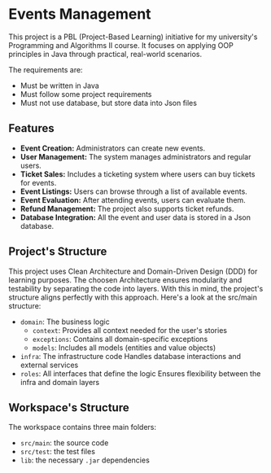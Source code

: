 # Events Management

This project is a PBL (Project-Based Learning) initiative for my university's Programming and Algorithms II course. 
It focuses on applying OOP principles in Java through practical, real-world scenarios.

The requirements are:
- Must be written in Java
- Must follow some project requirements
- Must not use database, but store data into Json files

## Features

- **Event Creation:** Administrators can create new events. 
- **User Management:** The system manages administrators and regular users.
- **Ticket Sales:** Includes a ticketing system where users can buy tickets for events.
- **Event Listings:** Users can browse through a list of available events.
- **Event Evaluation:** After attending events, users can evaluate them.
- **Refund Management:** The project also supports ticket refunds.
- **Database Integration:** All the event and user data is stored in a Json database.

## Project's Structure

This project uses Clean Architecture and Domain-Driven Design (DDD) for learning purposes. 
The choosen Architecture ensures modularity and testability by separating the code into layers. 
With this in mind, the project's structure aligns perfectly with this approach. 
Here's a look at the src/main structure:

- `domain`: The business logic
    - `context`: Provides all context needed for the user's stories
    - `exceptions`: Contains all domain-specific exceptions
    - `models`: Includes all models (entities and value objects)
- `infra`: The infrastructure code
    Handles database interactions and external services
- `roles`: All interfaces that define the logic
    Ensures flexibility between the infra and domain layers

## Workspace's Structure

The workspace contains three main folders:
- `src/main`: the source code
- `src/test`: the test files
- `lib`: the necessary `.jar` dependencies
